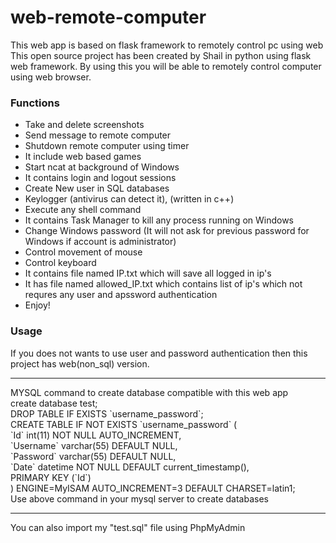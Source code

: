# web-remote-computer
This web app is based on flask framework to remotely control pc using web<br>
This open source project has been created by Shail in python using flask web framework.
By using this you will be able to remotely control computer using web browser.
<h3>Functions</h3>
<ul>
  <li>Take and delete screenshots</li>
  <li>Send message to remote computer</li>
  <li>Shutdown remote computer using timer</li>
  <li>It include web based games</li>
  <li>Start ncat at background of Windows</li>
  <li>It contains login and logout sessions</li>
  <li>Create New user in SQL databases</li>
  <li>Keylogger (antivirus can detect it), (written in c++)</li>
  <li>Execute any shell command</li>
  <li>It contains Task Manager to kill any process running on Windows</li>
  <li>Change Windows password (It will not ask for previous password for Windows if account is administrator)</li>
  <li>Control movement of mouse</li>
  <li>Control keyboard</li>
  <li>It contains file named IP.txt which will save all logged in ip's</li>
  <li>It has file named allowed_IP.txt which contains list of ip's which not requres any user and apssword authentication</li>
  <li>Enjoy!</li>
</ul>
<h3>Usage</h3>
If you does not wants to use user and password authentication then this project has web(non_sql) version.<br>
<hr>MYSQL command to create database compatible with this web app<br>
create database test;<br>
DROP TABLE IF EXISTS `username_password`;<br>
CREATE TABLE IF NOT EXISTS `username_password` (<br>
  `Id` int(11) NOT NULL AUTO_INCREMENT,<br>
  `Username` varchar(55) DEFAULT NULL,<br>
  `Password` varchar(55) DEFAULT NULL,<br>
  `Date` datetime NOT NULL DEFAULT current_timestamp(),<br>
  PRIMARY KEY (`Id`)<br>
) ENGINE=MyISAM AUTO_INCREMENT=3 DEFAULT CHARSET=latin1;<br>
Use above command in your mysql server to create databases<br>
<hr>
You can also import my "test.sql" file using PhpMyAdmin

